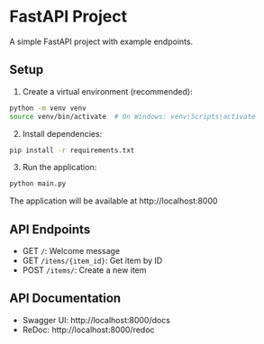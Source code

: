 # FastAPI Project

A simple FastAPI project with example endpoints.

## Setup

1. Create a virtual environment (recommended):
```bash
python -m venv venv
source venv/bin/activate  # On Windows: venv\Scripts\activate
```

2. Install dependencies:
```bash
pip install -r requirements.txt
```

3. Run the application:
```bash
python main.py
```

The application will be available at http://localhost:8000

## API Endpoints

- GET `/`: Welcome message
- GET `/items/{item_id}`: Get item by ID
- POST `/items/`: Create a new item

## API Documentation

- Swagger UI: http://localhost:8000/docs
- ReDoc: http://localhost:8000/redoc 